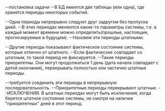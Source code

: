 --постановка задачи
--В БД имеется две таблицы (или одна), где хранятся периоды некоторых событий.

--Одни периоды непрерывно следуют друг задругом без пропуска дней. 
--В этих периодах меняются какие-то параметры системы, т.е. в каждый момент времени можно определить(прошлые, настоящие, прогнозируемые в будущем). 
--Назовем эти периоды штатными.

--Другие периоды показывают фактическое состояние системы, которые отлично от штатного. 
--Если фактичесоке совпадает со штатным, то такой период не фиксируется.
--Такие периоды приоритетны. Они могут продолжаться 1 день (дата начала совпадает с датой окончания), перекрывать полностью или частично штатные периоды.

--требуется соединить эти периоды в непрерывную последовательность.
--Приоритетные периоды перекрывают штатные. 
--ИСКЛЮЧЕНИЯ. В штатных периодах могут быть исключения, когда берется штатное состояние системы, не смотря на наличие "приоритетных" дней в этот период. 

